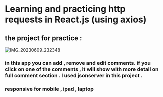 # Learning and practicing http requests in React.js (using axios)

## the project for practice :

![IMG_20230609_232348](https://github.com/mehrabFronto/commentApp-axios/assets/101546573/125f4496-fcc3-4c93-9ac2-0460761a5e4a)


### in this app you can add , remove and edit comments. if you click on one of the comments , it will show with more detail on full comment section . I used jsonserver in this project .
### responsive for mobile , ipad , laptop

